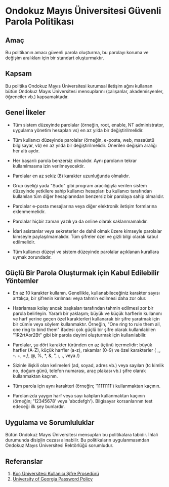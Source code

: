 Ondokuz Mayıs Üniversitesi Güvenli Parola Politikası
===================================================

Amaç
----

Bu politikanın amacı güvenli parola oluşturma, bu parolayı koruma ve değişim
aralıkları için bir standart oluşturmaktır.

Kapsam
-------

Bu politika Ondokuz Mayıs Üniversitesi kurumsal iletişim ağını kullanan bütün
Ondokuz Mayıs Üniversitesi mensuplarını (çalışanlar, akademisyenler, öğrenciler
vb.) kapsamaktadır.

Genel İlkeler
-------------

- Tüm sistem düzeyinde parolalar (örneğin, root, enable, NT administrator,
  uygulama yönetim hesapları vs) en az yılda bir değiştirilmelidir.

- Tüm kullanıcı düzeyinde parolalar (örneğin, e-posta, web, masaüstü bilgisayar,
  vb) en az yılda bir değiştirilmelidir. Önerilen değişim aralığı her altı
  aydır.

- Her başarılı parola benzersiz olmalıdır. Aynı parolanın tekrar kullanılmasına
  izin verilmeyecektir.

- Parolalar en az sekiz (8) karakter uzunluğunda olmalıdır.
- Grup üyeliği yada "Sudo" gibi program aracılığıyla verilen sistem düzeyinde
  yetkilere sahip kullanıcı hesapları bu kullanıcı tarafından kullanılan tüm
  diğer hesaplarından benzersiz bir parolaya sahip olmalıdır.
- Parolalar e-posta mesajlarına veya diğer elektronik iletişim formlarına
  eklenmemelidir.
- Parolalar hiçbir zaman yazılı ya da online olarak saklanmamalıdır.
- İdari asistanlar veya sekreterler de dahil olmak üzere kimseyle parolalar
  kimseyle paylaşılmamalıdır. Tüm şifreler özel ve gizli bilgi olarak kabul
  edilmelidir.
- Tüm kullanıcı düzeyi ve sistem düzeyinde parolalar açıklanan kurallara uymak
  zorundadır.

Güçlü Bir Parola Oluşturmak için Kabul Edilebilir Yöntemler
-----------------------------------------------------------

- En az 10 karakter kullanın. Genellikle, kullanabileceğiniz karakter sayısı
  arttıkça, bir şifrenin kırılması veya tahmin edilmesi daha zor olur.

- Hatırlaması kolay ancak başkaları tarafından tahmin edilmesi zor bir parola
  belirleyin. Yararlı bir yaklaşım; büyük ve küçük harflerin kullanımı ve harf
  yerine geçen özel karakterleri kullanarak bir şifre yaratmak için bir cümle
  veya söylem kullanmaktır. Örneğin, "One ring to rule them all, one ring to
  bind them" ifadesi çok güçlü bir şifre olarak kullanılabilen "1R2rtAor2Bt"
  gibi bir parola deyimi oluşturmak için kullanılabilir.

- Parolalar, şu dört karakter türünden en az üçünü içermelidir: büyük harfler
  (A-Z), küçük harfler (a-z), rakamlar (0-9) ve özel karakterler ( _, -. +, =,!,
  @, %, *, &, ”, :, ., veya /)

- Sizinle ilişkili olan kelimeleri (ad, soyad, adres vb.) veya sayıları (tc
  kimlik no, doğum günü, telefon numarası, araç plakası vb.) şifre olarak
  kullanmaktan kaçının.

- Tüm parola için aynı karakteri (örneğin; '11111111') kullanmaktan kaçının.

- Parolanızda yaygın harf veya sayı kalıpları kullanmaktan kaçının (örneğin;
  '12345678' veya 'abcdefgh'). Bilgisayar korsanlarının test edeceği ilk şey
  bunlardır.

Uygulama ve Sorumluluklar
-------------------------

Bütün Ondokuz Mayıs Üniversitesi mensupları bu politikalara tabidir. İhlali
durumunda disiplin cezası alınabilir. Bu politikaların uygulanmasından Ondokuz
Mayıs Üniversitesi Rektörlüğü sorumludur.

Referanslar
-----------

1. [Koç Üniversitesi Kullanıcı Şifre Prosedürü](https://my.ku.edu.tr/sites/my.ku.edu.tr/files/P03-BI-001_KULLANICI_SIFRE_PROSEDURU.pdf)
2. [University of Georgia Password Policy](https://eits.uga.edu/access_and_security/infosec/pols_regs/policies/passwords/password_standard/)
